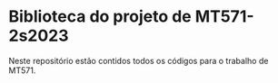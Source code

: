 # Biblioteca do projeto de MT571-2s2023

Neste repositório estão contidos todos os códigos para o trabalho de MT571.
